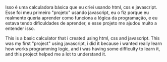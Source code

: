 Isso é uma calculadora básica que eu criei usando html, css e javascript. Esse foi meu primeiro "projeto" usando javascript, eu o fiz porque eu realmente queria aprender como
funciona a lógica da programação, e eu estava tendo dificuldades de aprender, e esse projeto me ajudou muito a entender isso.

This is a basic calculator that i created using html, css and javascript. This was my first "project" using javascript, i did it because i wanted really learn how works programming logic, and i was having some difficulty to learn it, and this project helped me a lot to understand it.
